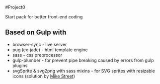 #Project0

Start pack for better front-end coding

## Based on Gulp with

* browser-sync - live server
* pug (ex-jade) - html template engine
* sass - css preprocessor
* gulp-plumber - for prevent pipe breaking caused by errors from gulp plugins
* svgSprite & svg2png with sass mixins - for SVG sprites with resizable icons (solution by [Mike Street](https://www.liquidlight.co.uk/blog/article/creating-svg-sprites-using-gulp-and-sass/))